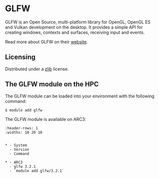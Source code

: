 # GLFW

GLFW is an Open Source, multi-platform library for OpenGL, OpenGL ES and Vulkan development on the desktop. It provides a simple API for creating windows, contexts and surfaces, receiving input and events.



Read more about GLFW on their [website](http://www.glfw.org/).





## Licensing 

Distributed under a [zlib](https://www.glfw.org/license.html) license.



## The GLFW module on the HPC

The GLFW module can be loaded into your environment with the following command:

```bash
$ module add glfw
```

The GLFW module is available on ARC3:

```{list-table}
:header-rows: 1
:widths: 10 20 10


* - System
  - Version
  - Command

* - ARC3
  - glfw 3.2.1
  - `module add glfw/3.2.1`

```